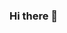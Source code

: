 ### Hi there 👋
<!--
**kaustavsaha018/kaustavsaha018** is a ✨ _special_ ✨ repository because its `README.md` (this file) appears on your GitHub profile.

<h3>I am Kaustav Saha</h3>
<h2> Follow Me on: </h2>
<p>
  <a href="https://www.linkedin.com/in/kaustav-saha/">
    <img src="https://image.flaticon.com/icons/png/512/174/174857.png" alt="LinkedIN" width="100" height="132">
  </a>
</p>
